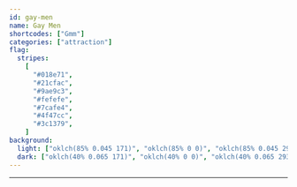 ```yaml
---
id: gay-men
name: Gay Men
shortcodes: ["Gmm"]
categories: ["attraction"]
flag:
  stripes:
    [
      "#018e71",
      "#21cfac",
      "#9ae9c3",
      "#fefefe",
      "#7cafe4",
      "#4f47cc",
      "#3c1379",
    ]
background:
  light: ["oklch(85% 0.045 171)", "oklch(85% 0 0)", "oklch(85% 0.045 293)"]
  dark: ["oklch(40% 0.065 171)", "oklch(40% 0 0)", "oklch(40% 0.065 293)"]
---
```


---
